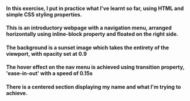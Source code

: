 #### In this exercise, I put in practice what I've learnt so far, using HTML and simple CSS styling properties.

#### This is an introductory webpage  with a navigation menu, arranged horizontally using inline-block property and floated on the right side.
#### The background is a sunset image which takes the entirety of the viewport, with opacity set at 0.9
#### The hover effect on the nav menu is achieved using transition property, 'ease-in-out' with a speed of 0.15s

#### There is a centered section displaying my name and what I'm trying to achieve.